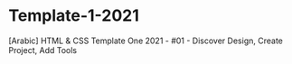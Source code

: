 # Template-1-2021
[Arabic] HTML &amp; CSS Template One 2021 - #01 - Discover Design, Create Project, Add Tools

